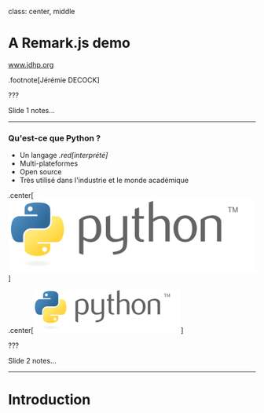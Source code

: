 class: center, middle

# A Remark.js demo

www.jdhp.org

.footnote[Jérémie DECOCK]

???

Slide 1 notes...

---

### Qu'est-ce que Python ?

* Un langage *.red[interprété]*
* Multi-plateformes
* Open source
* Très utilisé dans l'industrie et le monde académique

.center[![Logo](fig/python_logo.svg)]

.center[<img src="fig/python_logo.svg" width="300">]

???

Slide 2 notes...

---

# Introduction
